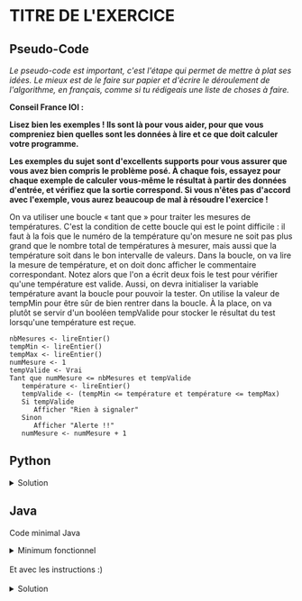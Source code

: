 # TITRE DE L'EXERCICE

## Pseudo-Code

_Le pseudo-code est important, c'est l'étape qui permet de mettre à plat ses idées. Le mieux est de le faire sur papier et d'écrire le déroulement de l'algorithme, en français, comme si tu rédigeais une liste de choses à faire._

**Conseil France IOI :**

**Lisez bien les exemples ! Ils sont là pour vous aider, pour que vous compreniez bien quelles sont les données à lire et ce que doit calculer votre programme.**

**Les exemples du sujet sont d'excellents supports pour vous assurer que vous avez bien compris le problème posé. À chaque fois, essayez pour chaque exemple de calculer vous-même le résultat à partir des données d'entrée, et vérifiez que la sortie correspond. Si vous n'êtes pas d'accord avec l'exemple, vous aurez beaucoup de mal à résoudre l'exercice !**

On va utiliser une boucle « tant que » pour traiter les mesures de températures. C'est la condition de cette boucle qui est le point difficile : il faut à la fois que le numéro de la température qu'on mesure ne soit pas plus grand que le nombre total de températures à mesurer, mais aussi que la température soit dans le bon intervalle de valeurs. Dans la boucle, on va lire la mesure de température, et on doit donc afficher le commentaire correspondant. Notez alors que l'on a écrit deux fois le test pour vérifier qu'une température est valide. Aussi, on devra initialiser la variable température avant la boucle pour pouvoir la tester.  On utilise la valeur de tempMin pour être sûr de bien rentrer dans la boucle. À la place, on va plutôt se servir d'un booléen tempValide pour stocker le résultat du test lorsqu'une température est reçue. 

```
nbMesures <- lireEntier()
tempMin <- lireEntier()
tempMax <- lireEntier()
numMesure <- 1
tempValide <- Vrai
Tant que numMesure <= nbMesures et tempValide
   température <- lireEntier()
   tempValide <- (tempMin <= température et température <= tempMax)
   Si tempValide
      Afficher "Rien à signaler"
   Sinon
      Afficher "Alerte !!"
   numMesure <- numMesure + 1
```

## Python

<details>
  <summary>Solution</summary>

```Python
nbMesures = int(input())
tempMin = int(input())
tempMax = int(input())
numMesure = 0
tempValide = True
while numMesure < nbMesures and tempValide:
   température = int(input())
   tempValide = (tempMin <= température and température <= tempMax)
   if tempValide:
      print("Rien à signaler")
   else:
      print("Alerte !!")
   numMesure = numMesure + 1
```

</details>

## Java

Code minimal Java

<details>
  <summary>Minimum fonctionnel</summary>

```Java
  class Main {
    public static void main(String[] args) {
      // ton code ici
    }
  }
```

</details>

</br>
Et avec les instructions :)
</br>
</br>

<details>
  <summary>Solution</summary>


```Java
import algorea.Scanner;
class Main {
   static Scanner entrée = new Scanner(System.in);
   public static void main(String[] args) {
      int nbMesures = entrée.nextInt();
      int tempMin = entrée.nextInt();
      int tempMax = entrée.nextInt();
      int numMesure = 0;
      boolean tempValide = true;
      while (numMesure < nbMesures && tempValide)
      {
         int température = entrée.nextInt();
         tempValide = (tempMin <= température && température <= tempMax);
         if (tempValide) {
            System.out.println("Rien à signaler");
         }
         else {
            System.out.println("Alerte !!");
         }
         numMesure = numMesure + 1;
      }
   }
}
```

</details>
